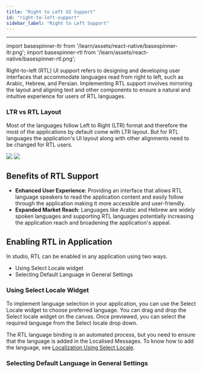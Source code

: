 ```yaml
---
title: "Right to Left UI Support"
id: "right-to-left-support"
sidebar_label: "Right to Left Support"
---
```


---

import basespinner-ltr from '/learn/assets/react-native/basespinner-ltr.png';
import basespinner-rtl from '/learn/assets/react-native/basespinner-rtl.png';

Right-to-left (RTL) UI support refers to designing and developing user interfaces that accommodate languages read from right to left, such as Arabic, Hebrew, and Persian. Implementing RTL support involves mirroring the layout and aligning text and other components to ensure a natural and intuitive experience for users of RTL languages.

### LTR vs RTL Layout

Most of the languages follow Left to Right (LTR) format and therefore the most of the applications by default come with LTR layout. But for RTL languages the application's UI layout along with other alignments need to be changed for RTL users. 

<div>
<img src={basespinner-ltr} style={{width:300,margin:5}} />
<img src={basespinner-rtl} style={{width:300,margin:5}} />
</div>


## Benefits of RTL Support

- **Enhanced User Experience**: Providing an interface that allows RTL language speakers to read the application content and easily follow through the application making it more accessible and user-friendly.  
- **Expanded Market Reach**: Languages like Arabic and Hebrew are widely spoken languages and supporting RTL languages potentially increasing the application reach and broadening the application's appeal.

## Enabling RTL in Application

In studio, RTL can be enabled in any application using two ways.

- Using Select Locale widget
- Selecting Default Language in General Settings

### Using Select Locale Widget

To implement language selection in your application, you can use the Select Locale widget to choose preferred language. You can drag and drop the Select locale widget on the canvas. Once previewed, you can select the required language from the Select locale drop down.

The RTL language binding is an automated process, but you need to ensure that the language is added in the Localised Messages. To know how to add the language, see [Localization Using Select Locale](/learn/app-development/widgets/form-widgets/select-locale-usage).

### Selecting Default Language in General Settings






